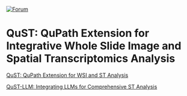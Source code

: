 [![Forum](https://img.shields.io/badge/forum-image.sc-green)](https://forum.image.sc/tag/qupath)

# QuST: QuPath Extension for Integrative Whole Slide Image and Spatial Transcriptomics Analysis

[QuST: QuPath Extension for WSI and ST Analysis](./README_qustwsi.md)

[QuST-LLM: Integrating LLMs for Comprehensive ST Analysis](./README_qustllm.md)